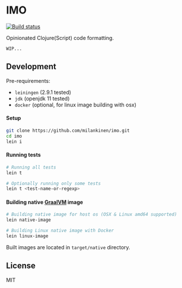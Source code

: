 # IMO

[![Build status](https://img.shields.io/travis/milankinen/imo?style=for-the-badge)](https://travis-ci.org/milankinen/imo/builds)

Opinionated Clojure(Script) code formatting. 

`WIP...`

## Development

Pre-requirements: 
  - `leiningen` (2.9.1 tested)
  - `jdk` (openjdk 11 tested)
  - `docker` (optional, for linux image building with osx)

#### Setup

```bash 
git clone https://github.com/milankinen/imo.git
cd imo
lein i
```

#### Running tests

```bash 
# Running all tests
lein t

# Optionally running only some tests
lein t <test-name-or-regexp>
```

#### Building native [GraalVM](https://www.graalvm.org) image

```bash
# Building native image for host os (OSX & Linux amd64 supported)
lein native-image

# Building Linux native image with Docker
lein linux-image
```

Built images are located in `target/native` directory.

## License

MIT
